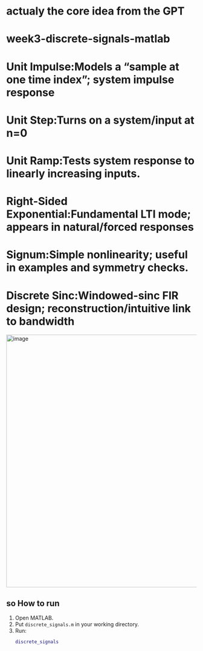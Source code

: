 # actualy the core idea  from the GPT
# week3-discrete-signals-matlab
# Unit Impulse:Models a “sample at one time index”; system impulse response
# Unit Step:Turns on a system/input at n=0  
# Unit Ramp:Tests system response to linearly increasing inputs.
# Right-Sided Exponential:Fundamental LTI mode; appears in natural/forced responses
# Signum:Simple nonlinearity; useful in examples and symmetry checks.
# Discrete Sinc:Windowed-sinc FIR design; reconstruction/intuitive link to bandwidth

<img width="914" height="667" alt="image" src="https://github.com/user-attachments/assets/4303a8da-3519-40b7-9531-8c9a02e6ac5d" />

## so How to run

1. Open MATLAB.
2. Put `discrete_signals.m` in your working directory.
3. Run:
   ```matlab
   discrete_signals


